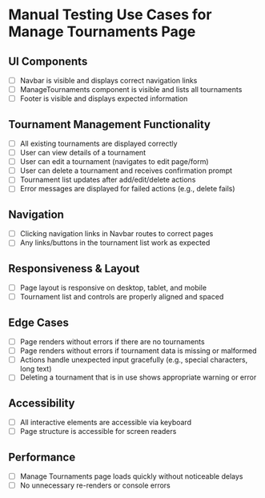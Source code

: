 # Manual Testing Use Cases for Manage Tournaments Page

## UI Components

- [ ] Navbar is visible and displays correct navigation links
- [ ] ManageTournaments component is visible and lists all tournaments
- [ ] Footer is visible and displays expected information

## Tournament Management Functionality

- [ ] All existing tournaments are displayed correctly
- [ ] User can view details of a tournament
- [ ] User can edit a tournament (navigates to edit page/form)
- [ ] User can delete a tournament and receives confirmation prompt
- [ ] Tournament list updates after add/edit/delete actions
- [ ] Error messages are displayed for failed actions (e.g., delete fails)

## Navigation

- [ ] Clicking navigation links in Navbar routes to correct pages
- [ ] Any links/buttons in the tournament list work as expected

## Responsiveness & Layout

- [ ] Page layout is responsive on desktop, tablet, and mobile
- [ ] Tournament list and controls are properly aligned and spaced

## Edge Cases

- [ ] Page renders without errors if there are no tournaments
- [ ] Page renders without errors if tournament data is missing or malformed
- [ ] Actions handle unexpected input gracefully (e.g., special characters, long text)
- [ ] Deleting a tournament that is in use shows appropriate warning or error

## Accessibility

- [ ] All interactive elements are accessible via keyboard
- [ ] Page structure is accessible for screen readers

## Performance

- [ ] Manage Tournaments page loads quickly without noticeable delays
- [ ] No unnecessary re-renders or console errors
